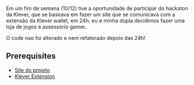 
Em um fim de semana (10/12) tive a oportunidade de participar do hackaton da Klever,
que se baseava em fazer um site que se comunicava com a extensão da Klever wallet, em 24h.
eu e minha dupla decidimos fazer uma loja de jogos e assessório gamer.

O code nao foi alterado e nem refatorado depois das 24h!

## Prerequisites

- [Site do projeto](https://loja-klever-production.up.railway.app/)
- [Klever Extension](http://klever.finance/wallet)
